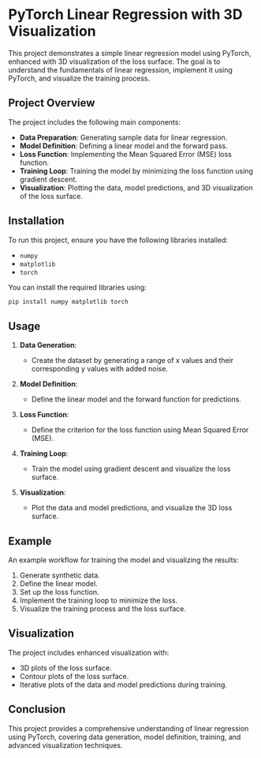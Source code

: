 
# PyTorch Linear Regression with 3D Visualization

This project demonstrates a simple linear regression model using PyTorch, enhanced with 3D visualization of the loss surface. The goal is to understand the fundamentals of linear regression, implement it using PyTorch, and visualize the training process.

## Project Overview

The project includes the following main components:
- **Data Preparation**: Generating sample data for linear regression.
- **Model Definition**: Defining a linear model and the forward pass.
- **Loss Function**: Implementing the Mean Squared Error (MSE) loss function.
- **Training Loop**: Training the model by minimizing the loss function using gradient descent.
- **Visualization**: Plotting the data, model predictions, and 3D visualization of the loss surface.

## Installation

To run this project, ensure you have the following libraries installed:
- `numpy`
- `matplotlib`
- `torch`

You can install the required libraries using:
```bash
pip install numpy matplotlib torch
```

## Usage

1. **Data Generation**:
   - Create the dataset by generating a range of x values and their corresponding y values with added noise.
   
2. **Model Definition**:
   - Define the linear model and the forward function for predictions.
   
3. **Loss Function**:
   - Define the criterion for the loss function using Mean Squared Error (MSE).
   
4. **Training Loop**:
   - Train the model using gradient descent and visualize the loss surface.
   
5. **Visualization**:
   - Plot the data and model predictions, and visualize the 3D loss surface.

## Example

An example workflow for training the model and visualizing the results:
1. Generate synthetic data.
2. Define the linear model.
3. Set up the loss function.
4. Implement the training loop to minimize the loss.
5. Visualize the training process and the loss surface.

## Visualization

The project includes enhanced visualization with:
- 3D plots of the loss surface.
- Contour plots of the loss surface.
- Iterative plots of the data and model predictions during training.

## Conclusion

This project provides a comprehensive understanding of linear regression using PyTorch, covering data generation, model definition, training, and advanced visualization techniques.

